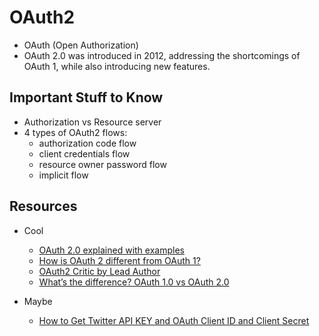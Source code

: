 
# OAuth2

- OAuth (Open Authorization)
- OAuth 2.0 was introduced in 2012, addressing the shortcomings of OAuth 1, while also introducing new features.

## Important Stuff to Know

- Authorization vs Resource server
- 4 types of OAuth2 flows:
  - authorization code flow
  - client credentials flow
  - resource owner password flow
  - implicit flow

## Resources

- Cool
  - [OAuth 2.0 explained with examples](https://youtu.be/ZDuRmhLSLOY)
  - [How is OAuth 2 different from OAuth 1?](https://stackoverflow.com/a/13145915)
  - [OAuth2 Critic by Lead Author](https://gist.github.com/nckroy/dd2d4dfc86f7d13045ad715377b6a48f)
  - [What’s the difference? OAuth 1.0 vs OAuth 2.0](https://www.synopsys.com/blogs/software-security/oauth-2-0-vs-oauth-1-0.html)

- Maybe
  - [How to Get Twitter API KEY and OAuth Client ID and Client Secret](https://www.youtube.com/watch?v=rIyRrUAsaok)
